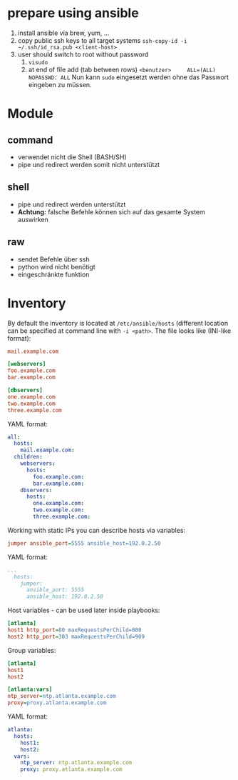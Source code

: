 # prepare using ansible

1. install ansible via brew, yum, ...
2. copy public ssh keys to all target systems
   `ssh-copy-id -i ~/.ssh/id_rsa.pub <client-host>`
3. user should switch to root without password
   1. `visudo`
   2. at end of file add (tab between rows)
      `<benutzer>     ALL=(ALL)     NOPASSWD: ALL`
      Nun kann `sudo` eingesetzt werden ohne das Passwort eingeben zu müssen.

# Module

## command

* verwendet nicht die Shell (BASH/SH)
* pipe und redirect werden somit nicht unterstützt

## shell

* pipe und redirect werden unterstützt
* **Achtung:** falsche Befehle können sich auf das gesamte System auswirken

## raw

* sendet Befehle über ssh
* python wird nicht benötigt
* eingeschränkte funktion

# Inventory

By default the inventory is located at `/etc/ansible/hosts` (different location can be specified at command line with `-i <path>`. The file looks like (INI-like format):

```ini
mail.example.com

[webservers]
foo.example.com
bar.example.com

[dbservers]
one.example.com
two.example.com
three.example.com
```

YAML format:

```yaml
all:
  hosts:
    mail.example.com:
  children:
    webservers:
      hosts:
        foo.example.com:
        bar.example.com:
    dbservers:
      hosts:
        one.example.com:
        two.example.com:
        three.example.com:
```

Working with static IPs you can describe hosts via variables:

```ini
jumper ansible_port=5555 ansible_host=192.0.2.50
```

YAML format:

```yaml
...
  hosts:
    jumper:
      ansible_port: 5555
      ansible_host: 192.0.2.50
```

Host variables - can be used later inside playbooks:

```ini
[atlanta]
host1 http_port=80 maxRequestsPerChild=808
host2 http_port=303 maxRequestsPerChild=909
```

Group variables:

```ini
[atlanta]
host1
host2

[atlanta:vars]
ntp_server=ntp.atlanta.example.com
proxy=proxy.atlanta.example.com
```

YAML format:

```yaml
atlanta:
  hosts:
    host1:
    host2:
  vars:
    ntp_server: ntp.atlanta.example.com
    proxy: proxy.atlanta.example.com

```

